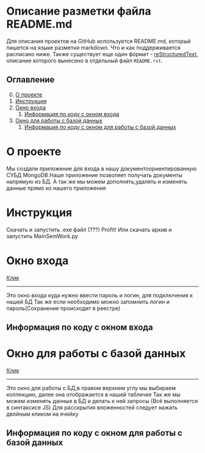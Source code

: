# Описание разметки файла README.md
Для описания проектов на GitHub используется README.md, который пишется на языке разметки markdown. Что и как поддерживается расписано ниже. Также существует еще один формат - [reStructuredText](https://github.com/GnuriaN/format-README/blob/master/README.rst), описание которого вынесено в отдельный файл `README.rst`.

## Оглавление

0. [О проекте](#О-проекте)
1. [Инструкция](#Инструкция)
2. [Окно входа](#Окно-входа)
    1. [Информация по коду с окном входа](##Информация-по-коду-с-окном-входа)
3. [Окно для работы с базой данных](#Окно-для-работы-с-базой-данных)
    1. [Информация по коду с окном для работы с базой данных](##Информация-по-коду-с-окном-для-работы-с-базой-данных)

    
# О проекте
Мы создали приложение для входа в нашу документоориентированную СУБД MongoDB.Наше приложение позволяет получать документы напрямую из БД.
А так же мы можем дополнять,удалять и изменять данные прямо из нашего приложения

# Инструкция
Скачать и запустить .exe файл (???) Profit!
Или скачать архив и запустить MainSemWork.py

# Окно входа
[*Клик*](https://github.com/AndrewKiselnikov/SemWork/blob/main/optional/Login_ui.PNG?raw=true "Окно входа")
____
Это окно входа куда нужно ввести пароль и логин, для подключения к нашей БД
Так же если необходимо можно запомнить логин и пароль(Сохранение происходит в реестре)
## Информация по коду с окном входа

# Окно для работы с базой данных
[*Клик*](https://github.com/AndrewKiselnikov/SemWork/blob/main/optional/Work_ui.png?raw=true "Окно для работы с БД")
____
Это окно для работы с БД,в правом верхнем углу мы выбираем коллекцию, далее она отображается в нашей табличке
Так же мы можем изменять данные в БД и делать к ней запросы (Всё выполняется в синтаксисе JS)
Для расскрытия вложенностей следует нажать двойным кликом на ячейку
## Информация по коду с окном для работы с базой данных
